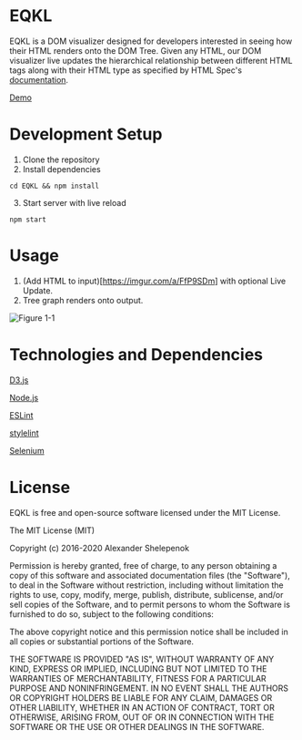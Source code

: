 # EQKL

EQKL is a DOM visualizer designed for developers interested in seeing how their HTML renders onto the DOM Tree. Given any HTML, our DOM visualizer live updates the hierarchical relationship between different HTML tags along with their HTML type as specified by HTML Spec's [documentation](https://html.spec.whatwg.org/).

[Demo](https://0xedward.github.io/EQKL/)


# Development Setup
1. Clone the repository
2. Install dependencies 
```
cd EQKL && npm install
```
3. Start server with live reload
```
npm start
```

# Usage

1. (Add HTML to input)[https://imgur.com/a/FfP9SDm] with optional Live Update.
2. Tree graph renders onto output.

![Figure 1-1](https://i.imgur.com/coOXwPj.png)


# Technologies and Dependencies

[D3.js](https://d3js.org/)

[Node.js](https://nodejs.org/en/)

[ESLint](https://eslint.org/)

[stylelint](https://stylelint.io/)

[Selenium](https://www.selenium.dev/)



# License
EQKL is free and open-source software licensed under the MIT License.

The MIT License (MIT)

Copyright (c) 2016-2020 Alexander Shelepenok

Permission is hereby granted, free of charge, to any person obtaining a copy of this software and associated documentation files (the "Software"), to deal in the Software without restriction, including without limitation the rights to use, copy, modify, merge, publish, distribute, sublicense, and/or sell copies of the Software, and to permit persons to whom the Software is furnished to do so, subject to the following conditions:

The above copyright notice and this permission notice shall be included in all copies or substantial portions of the Software.

THE SOFTWARE IS PROVIDED "AS IS", WITHOUT WARRANTY OF ANY KIND, EXPRESS OR IMPLIED, INCLUDING BUT NOT LIMITED TO THE WARRANTIES OF MERCHANTABILITY, FITNESS FOR A PARTICULAR PURPOSE AND NONINFRINGEMENT. IN NO EVENT SHALL THE AUTHORS OR COPYRIGHT HOLDERS BE LIABLE FOR ANY CLAIM, DAMAGES OR OTHER LIABILITY, WHETHER IN AN ACTION OF CONTRACT, TORT OR OTHERWISE, ARISING FROM, OUT OF OR IN CONNECTION WITH THE SOFTWARE OR THE USE OR OTHER DEALINGS IN THE SOFTWARE.
